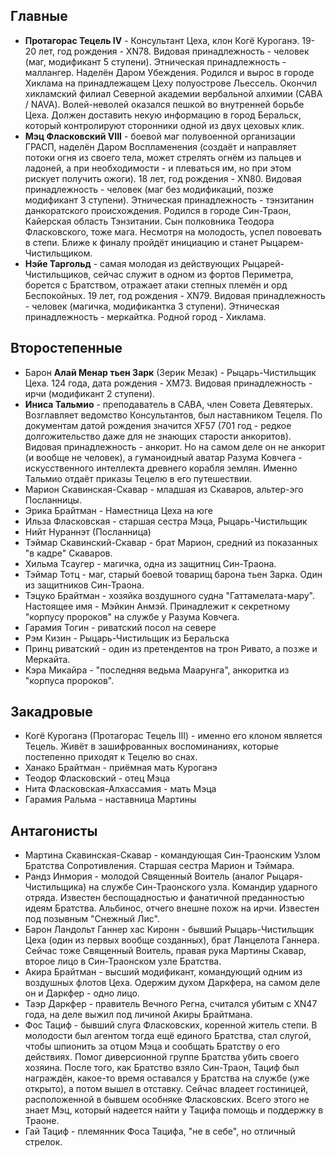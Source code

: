 ## Главные
* **Протагорас Тецель IV** - Консультант Цеха, клон Когё Куроганэ. 19-20 лет, год рождения - XN78. Видовая принадлежность - человек (маг, модификант 5 ступени). Этническая принадлежность - маллангер. Наделён Даром Убеждения. Родился и вырос в городе Хиклама на принадлежащем Цеху полуострове Льессель. Окончил хикламский филиал Северной академии вербальной алхимии (САВА / NAVA). Волей-неволей оказался пешкой во внутренней борьбе Цеха. Должен доставить некую информацию в город Беральск, который контролируют сторонники одной из двух цеховых клик.
* **Мэц Фласковский VIII** - боевой маг полувоенной организации ГРАСП, наделён Даром Воспламенения (создаёт и направляет потоки огня из своего тела, может стрелять огнём из пальцев и ладоней, а при необходимости - и плеваться им, но при этом рискует получить ожоги). 18 лет, год рождения - XN80. Видовая принадлежность - человек (маг без модификаций, позже модификант 3 ступени). Этническая принадлежность - тэнзитанин данкоратского происхождения. Родился в городе Син-Траон, Кайерская область Тэнзитании. Сын полковника Теодора Фласковского, тоже мага. Несмотря на молодость, успел повоевать в степи. Ближе к финалу пройдёт инициацию и станет Рыцарем-Чистильщиком.
* **Нэйе Таргольд** - самая молодая из действующих Рыцарей-Чистильщиков, сейчас служит в одном из фортов Периметра, борется с Братством, отражает атаки степных племён и орд Беспокойных. 19 лет, год рождения - XN79. Видовая принадлежность - человек (магичка, модификантка 3 ступени). Этническая принадлежность - меркайтка. Родной город - Хиклама.

## Второстепенные
* Барон **Алай Менар тьен Зарк** (Зерик Мезак) - Рыцарь-Чистильщик Цеха. 124 года, дата рождения - XM73. Видовая принадлежность - ирчи (модификант 2 ступени).
* **Иниса Тальмио** - преподаватель в САВА, член Совета Девятерых. Возглавляет ведомство Консультантов, был наставником Тецеля. По документам датой рождения значится XF57 (701 год - редкое долгожительство даже для не знающих старости анкоритов). Видовая принадлежность - анкорит. Но на самом деле он не анкорит (и вообще не человек), а гуманоидный аватар Разума Ковчега - искусственного интеллекта древнего корабля землян. Именно Тальмио отдаёт приказы Тецелю в его путешествии.
* Марион Скавинская-Скавар - младшая из Скаваров, альтер-эго Посланницы.
* Эрика Брайтман - Наместница Цеха на юге
* Ильза Фласковская - старшая сестра Мэца, Рыцарь-Чистильщик
* Нийт Нураннэт (Посланница)
* Тэймар Скавинский-Скавар - брат Марион, средний из показанных "в кадре" Скаваров.
* Хильма Тсаугер - магичка, одна из защитниц Син-Траона.
* Тэймар Тотц - маг, старый боевой товарищ барона тьен Зарка. Один из защитников Син-Траона.
* Тэцуко Брайтман - хозяйка воздушного судна "Гаттамелата-мару". Настоящее имя - Мэйкин Анмэй. Принадлежит к секретному "корпусу пророков" на службе у Разума Ковчега.
* Гарамия Тогин - риватский посол на севере
* Рэм Кизин - Рыцарь-Чистильщик из Беральска
* Принц риватский - один из претендентов на трон Ривато, а позже и Меркайта.
* Кэра Микайра - "последняя ведьма Маарунга", анкоритка из "корпуса пророков".

## Закадровые
* Когё Куроганэ (Протагорас Тецель III) - именно его клоном является Тецель. Живёт в зашифрованных воспоминаниях, которые постепенно приходят к Тецелю во снах.
* Ханако Брайтман - приёмная мать Куроганэ
* Теодор Фласковский - отец Мэца
* Нита Фласковская-Алхассамия - мать Мэца
* Гарамия Ральма - наставница Мартины

## Антагонисты
* Мартина Скавинская-Скавар - командующая Син-Траонским Узлом Братства Сопротивления. Старшая сестра Марион и Тэймара.
* Рандз Инмория - молодой Священный Воитель (аналог Рыцаря-Чистильщика) на службе Син-Траонского узла. Командир ударного отряда. Известен беспощадностью и фанатичной преданностью идеям Братства. Альбинос, отчего внешне похож на ирчи. Известен под позывным "Снежный Лис".
* Барон Ландольт Ганнер хас Киронн - бывший Рыцарь-Чистильщик Цеха (один из первых вообще созданных), брат Ланцелота Ганнера. Сейчас тоже Священный Воитель, правая рука Мартины Скавар, второе лицо в Син-Траонском узле Братства.
* Акира Брайтман - высший модификант, командующий одним из воздушных флотов Цеха. Одержим духом Даркфера, на самом деле он и Даркфер - одно лицо.
* Таэр Даркфер - правитель Вечного Регна, считался убитым с XN47 года, на деле выжил под личиной Акиры Брайтмана.
* Фос Тациф - бывший слуга Фласковских, коренной житель степи. В молодости был агентом тогда ещё единого Братства, стал слугой, чтобы шпионить за отцом Мэца и сообщать Братству о его действиях. Помог диверсионной группе Братства убить своего хозяина. После того, как Братство взяло Син-Траон, Тациф был награждён, какое-то время оставался у Братства на службе (уже открыто), а потом вышел в отставку. Сейчас владеет гостиницей, расположенной в бывшем особняке Фласковских. Всего этого не знает Мэц, который надеется найти у Тацифа помощь и поддержку в Траоне.
* Гай Тациф - племянник Фоса Тацифа, "не в себе", но отличный стрелок.
